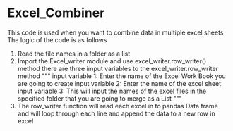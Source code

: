 # Excel_Combiner
This code is used when you want to combine data in multiple excel sheets
The logic of the code is as follows
1. Read the file names in a folder as a list
2. Import the Excel_writer module and use excel_writer.row_writer() method
   there are three imput variables to the excel_writer.row_writer method
"""
input variable 1: Enter the name of the Excel Work Book you are going to create
input variable 2: Enter the name of the excel sheet
input variable 3: This will input the names of the excel files in the specified folder that you are going to merge as a List
"""
3. The row_writer function will read each excel in to pandas Data frame and will loop through each line and append the data to a new row in excel
